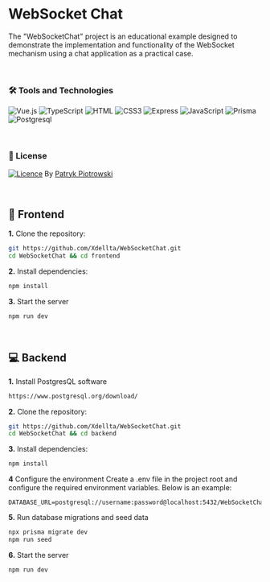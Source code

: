 # WebSocket Chat
The "WebSocketChat" project is an educational example designed to demonstrate the implementation and functionality of the WebSocket mechanism using a chat application as a practical case.

<br>

### 🛠️ Tools and Technologies
![Vue.js](https://img.shields.io/badge/Vue.js-35495E?style=for-the-badge&logo=vuedotjs&logoColor=4FC08D)
![TypeScript](https://img.shields.io/badge/typescript-%23007ACC.svg?style=for-the-badge&logo=typescript&logoColor=white)
![HTML](https://img.shields.io/badge/HTML5-E34F26?style=for-the-badge&logo=html5&logoColor=white)
![CSS3](https://img.shields.io/badge/CSS3-1572B6?style=for-the-badge&logo=css3&logoColor=white)
![Express](https://img.shields.io/badge/Express%20js-000000?style=for-the-badge&logo=express&logoColor=white)
![JavaScript](https://img.shields.io/badge/JavaScript-F7DF1E?style=for-the-badge&logo=javascript&logoColor=black)
![Prisma](https://img.shields.io/badge/Prisma-3982CE?style=for-the-badge&logo=Prisma&logoColor=white)
![Postgresql](https://img.shields.io/badge/postgresql-4169e1?style=for-the-badge&logo=postgresql&logoColor=white)

<br>

### 📜 License
[![Licence](https://img.shields.io/github/license/Ileriayo/markdown-badges?style=for-the-badge)](./LICENSE) By [Patryk Piotrowski](https://github.com/Xdellta)

<br>

## 🎨 Frontend

**1.** Clone the repository:
```sh
git https://github.com/Xdellta/WebSocketChat.git
cd WebSocketChat && cd frontend
```

**2.** Install dependencies:
```sh
npm install
```

**3.** Start the server
```sh
npm run dev
```

<br>

## 💻 Backend

**1.** Install PostgresQL software
```sh
https://www.postgresql.org/download/
```

**2.** Clone the repository:
```sh
git https://github.com/Xdellta/WebSocketChat.git
cd WebSocketChat && cd backend
```

**3.** Install dependencies:
```sh
npm install
```

**4** Configure the environment
Create a .env file in the project root and configure the required environment variables. Below is an example:
```env
DATABASE_URL=postgresql://username:password@localhost:5432/WebSocketChat
```

**5.** Run database migrations and seed data
```sh
npx prisma migrate dev  
npm run seed  
```

**6.** Start the server
```sh
npm run dev
```